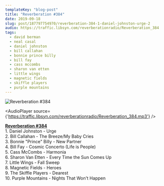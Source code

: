 ```yaml
---
templateKey: "blog-post"
title: "Reverberation #384"
date: 2019-09-18
slug: post/187797754970/reverberation-384-1-daniel-johnston-urge-2
audio: https://traffic.libsyn.com/reverberationradio/Reverberation_384.mp3
tags:
  - david berman
  - neal casal
  - daniel johnston
  - bill callahan
  - bonnie prince billy
  - bill fay
  - cass mccombs
  - sharon van etten
  - little wings
  - magnetic fields
  - skiffle players
  - purple mountains
---
```


![Reverberation #384](https://66.media.tumblr.com/1c2f5d614d1152e2f116cfab104bbd46/4f093a3289ae33fb-fa/s512x512u_c1/c945b461a42285933b1af8a15a0e0ee8d7c67490.png)

<AudioPlayer source={'https://traffic.libsyn.com/reverberationradio/Reverberation_384.mp3'} />

<p><b><a href="https://traffic.libsyn.com/reverberationradio/Reverberation_384.mp3">Reverberation #384</a></b><br />1. Daniel Johnston - Urge<br />2. Bill Callahan - The Breeze/My Baby Cries<br />3. Bonnie "Prince" Billy - New Partner<br />4. Bill Fay - Cosmic Concerto (Life is People)<br />5. Cass McCombs - Harmonia<br />6. Sharon Van Etten - Every Time the Sun Comes Up<br />7. Little Wings - Fall Sweep<br />8. Magnetic Fields - Heroes<br />9. The Skiffle Players - Dearest<br />10. Purple Mountains - Nights That Won't Happen</p>
